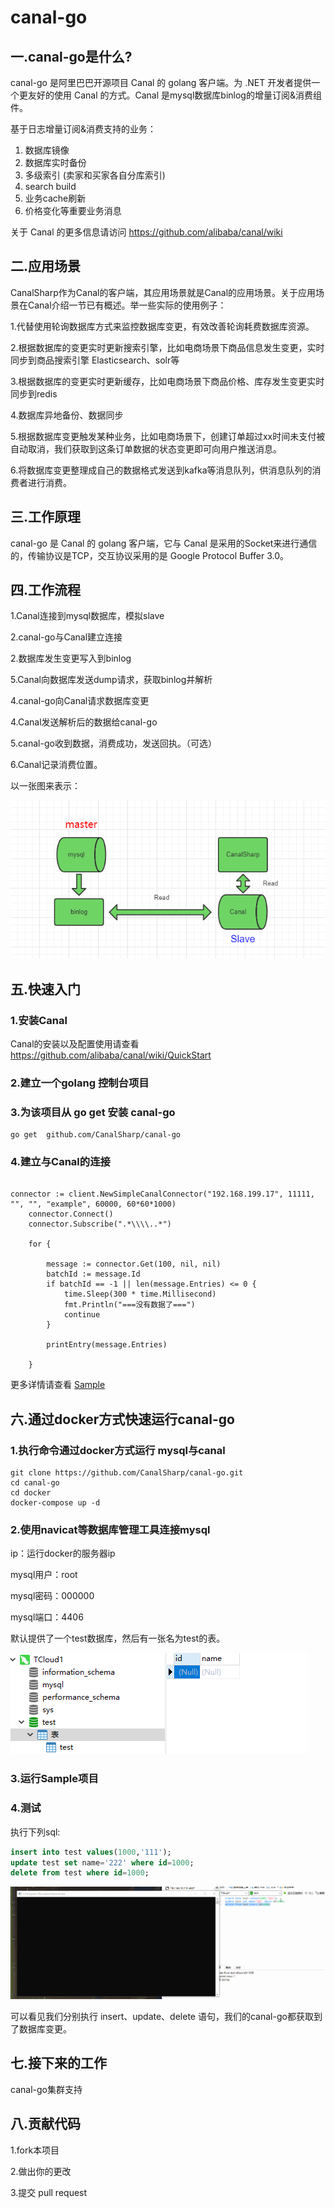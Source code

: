 
# canal-go

## 一.canal-go是什么?

canal-go  是阿里巴巴开源项目 Canal 的 golang 客户端。为 .NET 开发者提供一个更友好的使用 Canal 的方式。Canal 是mysql数据库binlog的增量订阅&消费组件。

基于日志增量订阅&消费支持的业务：

1. 数据库镜像
2. 数据库实时备份
3. 多级索引 (卖家和买家各自分库索引)
4. search build
5. 业务cache刷新
6. 价格变化等重要业务消息

关于 Canal 的更多信息请访问 https://github.com/alibaba/canal/wiki

## 二.应用场景

CanalSharp作为Canal的客户端，其应用场景就是Canal的应用场景。关于应用场景在Canal介绍一节已有概述。举一些实际的使用例子：

1.代替使用轮询数据库方式来监控数据库变更，有效改善轮询耗费数据库资源。

2.根据数据库的变更实时更新搜索引擎，比如电商场景下商品信息发生变更，实时同步到商品搜索引擎 Elasticsearch、solr等

3.根据数据库的变更实时更新缓存，比如电商场景下商品价格、库存发生变更实时同步到redis

4.数据库异地备份、数据同步

5.根据数据库变更触发某种业务，比如电商场景下，创建订单超过xx时间未支付被自动取消，我们获取到这条订单数据的状态变更即可向用户推送消息。

6.将数据库变更整理成自己的数据格式发送到kafka等消息队列，供消息队列的消费者进行消费。

## 三.工作原理

canal-go  是 Canal 的 golang 客户端，它与 Canal 是采用的Socket来进行通信的，传输协议是TCP，交互协议采用的是 Google Protocol Buffer 3.0。

## 四.工作流程

1.Canal连接到mysql数据库，模拟slave

2.canal-go与Canal建立连接

2.数据库发生变更写入到binlog

5.Canal向数据库发送dump请求，获取binlog并解析

4.canal-go向Canal请求数据库变更

4.Canal发送解析后的数据给canal-go

5.canal-go收到数据，消费成功，发送回执。（可选）

6.Canal记录消费位置。

以一张图来表示：

![1537860226808](assets/668104-20180925182816462-2110152563.png)

## 五.快速入门

### 1.安装Canal

Canal的安装以及配置使用请查看 https://github.com/alibaba/canal/wiki/QuickStart

### 2.建立一个golang  控制台项目

### 3.为该项目从 go get 安装 canal-go

````shell
go get  github.com/CanalSharp/canal-go
````

### 4.建立与Canal的连接

````golang

connector := client.NewSimpleCanalConnector("192.168.199.17", 11111, "", "", "example", 60000, 60*60*1000)
	connector.Connect()
	connector.Subscribe(".*\\\\..*")

	for {

		message := connector.Get(100, nil, nil)
		batchId := message.Id
		if batchId == -1 || len(message.Entries) <= 0 {
			time.Sleep(300 * time.Millisecond)
			fmt.Println("===没有数据了===")
			continue
		}

		printEntry(message.Entries)

	}

````

更多详情请查看 [Sample](https://github.com/CanalSharp/canal-go/tree/master/samples)

## 六.通过docker方式快速运行canal-go

### 1.执行命令通过docker方式运行 mysql与canal

````shell
git clone https://github.com/CanalSharp/canal-go.git
cd canal-go
cd docker
docker-compose up -d
````

### 2.使用navicat等数据库管理工具连接mysql

ip：运行docker的服务器ip

mysql用户：root

mysql密码：000000

mysql端口：4406

默认提供了一个test数据库，然后有一张名为test的表。

![1537866852816](assets/668104-20180925182815646-1209020640.png)

### 3.运行Sample项目

### 4.测试

执行下列sql:

````sql
insert into test values(1000,'111');
update test set name='222' where id=1000;
delete from test where id=1000;
````

![](assets/ys.gif)

可以看见我们分别执行 insert、update、delete 语句，我们的canal-go都获取到了数据库变更。

## 七.接下来的工作

canal-go集群支持

## 八.贡献代码

1.fork本项目

2.做出你的更改

3.提交 pull request